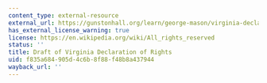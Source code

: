 ```yaml
---
content_type: external-resource
external_url: https://gunstonhall.org/learn/george-mason/virginia-declaration-of-rights/
has_external_license_warning: true
license: https://en.wikipedia.org/wiki/All_rights_reserved
status: ''
title: Draft of Virginia Declaration of Rights
uid: f835a684-905d-4c6b-8f88-f48b8a437944
wayback_url: ''
---
```

